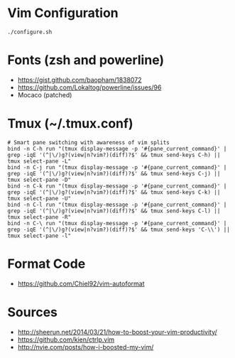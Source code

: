 # Vim Configuration

    ./configure.sh

# Fonts (zsh and powerline)

* https://gist.github.com/baopham/1838072
* https://github.com/Lokaltog/powerline/issues/96
* Mocaco (patched)

# Tmux (~/.tmux.conf)

``` tmux
# Smart pane switching with awareness of vim splits
bind -n C-h run "(tmux display-message -p '#{pane_current_command}' | grep -iqE '(^|\/)g?(view|n?vim?)(diff)?$' && tmux send-keys C-h) || tmux select-pane -L"
bind -n C-j run "(tmux display-message -p '#{pane_current_command}' | grep -iqE '(^|\/)g?(view|n?vim?)(diff)?$' && tmux send-keys C-j) || tmux select-pane -D"
bind -n C-k run "(tmux display-message -p '#{pane_current_command}' | grep -iqE '(^|\/)g?(view|n?vim?)(diff)?$' && tmux send-keys C-k) || tmux select-pane -U"
bind -n C-l run "(tmux display-message -p '#{pane_current_command}' | grep -iqE '(^|\/)g?(view|n?vim?)(diff)?$' && tmux send-keys C-l) || tmux select-pane -R"
bind -n C-\ run "(tmux display-message -p '#{pane_current_command}' | grep -iqE '(^|\/)g?(view|n?vim?)(diff)?$' && tmux send-keys 'C-\\') || tmux select-pane -l"
```

# Format Code

* https://github.com/Chiel92/vim-autoformat

# Sources

* http://sheerun.net/2014/03/21/how-to-boost-your-vim-productivity/
* https://github.com/kien/ctrlp.vim
* http://nvie.com/posts/how-i-boosted-my-vim/
